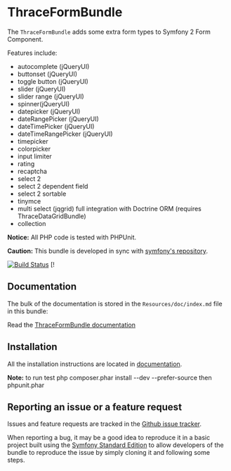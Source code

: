 ThraceFormBundle
=================
The `ThraceFormBundle` adds some extra form types to Symfony 2 Form Component. 

Features include:

- autocomplete (jQueryUI)
- buttonset (jQueryUI)
- toggle button (jQueryUI)
- slider (jQueryUI)
- slider range (jQueryUI)
- spinner(jQueryUI)
- datepicker (jQueryUI)
- dateRangePicker (jQueryUI)
- dateTimePicker (jQueryUI)
- dateTimeRangePicker (jQueryUI)
- timepicker
- colorpicker
- input limiter
- rating
- recaptcha
- select 2
- select 2 dependent field
- select 2 sortable
- tinymce 
- multi select (jqgrid) full integration with Doctrine ORM (requires ThraceDataGridBundle)
- collection

**Notice:** All PHP code is tested with PHPUnit.

**Caution:** This bundle is developed in sync with [symfony's repository](https://github.com/symfony/symfony). 

[![Build Status](https://secure.travis-ci.org/FriendsOfSymfony/FOSUserBundle.png?branch=master)](http://travis-ci.org/FriendsOfSymfony/FOSUserBundle) [!

Documentation
-------------

The bulk of the documentation is stored in the `Resources/doc/index.md` file in this bundle:

Read the [ThraceFormBundle documentation](https://github.com/thrace-project/form-bundle/blob/master/Resources/doc/index.md)

Installation
------------

All the installation instructions are located in [documentation](https://github.com/thrace-project/form-bundle/blob/master/Resources/doc/index.md).

**Note:** to run test php 
composer.phar install --dev --prefer-source then
phpunit.phar


Reporting an issue or a feature request
---------------------------------------

Issues and feature requests are tracked in the [Github issue tracker](https://github.com/thrace-project/form-bundle/issues).

When reporting a bug, it may be a good idea to reproduce it in a basic project
built using the [Symfony Standard Edition](https://github.com/symfony/symfony-standard)
to allow developers of the bundle to reproduce the issue by simply cloning it
and following some steps.



